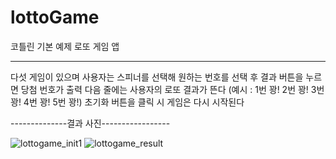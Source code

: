 # lottoGame
코틀린 기본 예제
로또 게임  앱

-------------------------------------


다섯 게임이 있으며 사용자는 스피너를 선택해 원하는 번호를 선택 후 결과 버튼을 누르면 당첨 번호가 출력
다음 줄에는 사용자의 로또 결과가 뜬다
(예시 : 1번 꽝! 2번 꽝! 3번 꽝! 4번 꽝! 5번 꽝!)
초기화 버튼을 클릭 시 게임은 다시 시작된다


--------------결과 사진-----------------


![lottogame_init1](https://user-images.githubusercontent.com/39241805/95021626-0f41a000-06ad-11eb-94b1-f36a4696770d.png)
![lottogame_result](https://user-images.githubusercontent.com/39241805/95021630-110b6380-06ad-11eb-9b81-cadb0be9054a.png)
